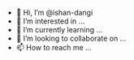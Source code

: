 - 👋 Hi, I’m @ishan-dangi
- 👀 I’m interested in ...
- 🌱 I’m currently learning ...
- 💞️ I’m looking to collaborate on ...
- 📫 How to reach me ...

<!---
ishan-dangi/ishan-dangi is a ✨ special ✨ repository because its `README.md` (this file) appears on your GitHub profile.
You can click the Preview link to take a look at your changes.
--->
